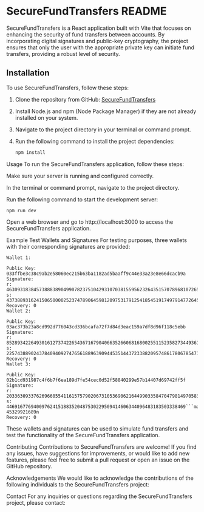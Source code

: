 # SecureFundTransfers README

SecureFundTransfers is a React application built with Vite that focuses on enhancing the security of fund transfers between accounts. By incorporating digital signatures and public-key cryptography, the project ensures that only the user with the appropriate private key can initiate fund transfers, providing a robust level of security.

## Installation

To use SecureFundTransfers, follow these steps:

1. Clone the repository from GitHub: [SecureFundTransfers](https://github.com/your/repository-link)
2. Install Node.js and npm (Node Package Manager) if they are not already installed on your system.
3. Navigate to the project directory in your terminal or command prompt.
4. Run the following command to install the project dependencies:

   ```bash
   npm install


Usage
To run the SecureFundTransfers application, follow these steps:

Make sure your server is running and configured correctly.

In the terminal or command prompt, navigate to the project directory.

Run the following command to start the development server:
```
npm run dev
```

Open a web browser and go to http://localhost:3000 to access the SecureFundTransfers application.

Example Test Wallets and Signatures
For testing purposes, three wallets with their corresponding signatures are provided:
``` 
Wallet 1:

Public Key: 033ffbe3c38c9ab2e58060ec215b63ba1182ad5baaff9c44e33a23e8e66dcacb9a
Signature:
r: 46309318384573888389049907823751042931070381559562326435157078968107265796009n
s: 43738893162415065000025237478906459812097531791254185451917497914772645168541n
Recovery: 0
Wallet 2:

Public Key: 03ac373b23a8cd992d776043cd336bcafa72f7d84d3eac159a7df8d96f118c5ebb
Signature:
r: 85289342264930161273742265436716790406635266068168002551152358273449361178694n
s: 22574388902437840940927476561889639094453514437233882095748617806785471855263n
Recovery: 0
Wallet 3:

Public Key: 02b1cd931987c4f6b7f6ea189d7fe54cec0d52f58840299e57b14407d69742ff5f
Signature:
r: 2033630933762696605541161575790206731053690621644990335847047981497058368803n
s: 446916776940097624151883520487530229509414606344096483183503338469```markdown
45329921689n
Recovery: 0
```

These wallets and signatures can be used to simulate fund transfers and test the functionality of the SecureFundTransfers application.

Contributing
Contributions to SecureFundTransfers are welcome! If you find any issues, have suggestions for improvements, or would like to add new features, please feel free to submit a pull request or open an issue on the GitHub repository.



Acknowledgements
We would like to acknowledge the contributions of the following individuals to the SecureFundTransfers project:


Contact
For any inquiries or questions regarding the SecureFundTransfers project, please contact:


